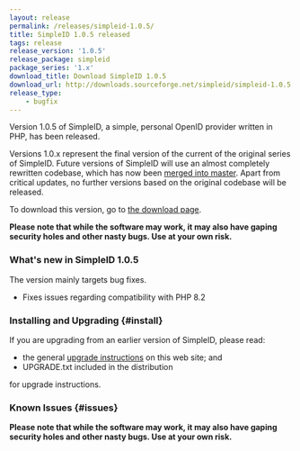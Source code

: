 ```yaml
---
layout: release
permalink: /releases/simpleid-1.0.5/
title: SimpleID 1.0.5 released
tags: release
release_version: '1.0.5'
release_package: simpleid
package_series: '1.x'
download_title: Download SimpleID 1.0.5
download_url: http://downloads.sourceforge.net/simpleid/simpleid-1.0.5.tar.gz
release_type: 
    - bugfix
---
```


Version 1.0.5 of SimpleID, a simple, personal OpenID provider written in PHP, has been released.

Versions 1.0.x represent the final version of the current of the original series of SimpleID.
Future versions of SimpleID will use an almost completely rewritten codebase, which has
now been [merged into master](/news/2015/10/simpleid-2-merged-into-master/).  Apart from
critical updates, no further versions based on the original codebase will be released.

To download this version, go to [the download page](/download).

**Please note that while the software may work, it may also have gaping security holes and other nasty bugs. Use at your own risk.**

### What's new in SimpleID 1.0.5

The version mainly targets bug fixes.

- Fixes issues regarding compatibility with PHP 8.2

### Installing and Upgrading {#install}

If you are upgrading from an earlier version of SimpleID, please read:

- the general [upgrade instructions](/docs/1/upgrading) on this web site; and
- UPGRADE.txt included in the distribution

for upgrade instructions.

### Known Issues {#issues}

**Please note that while the software may work, it may also have gaping security holes and other nasty bugs. Use at your own risk.**

